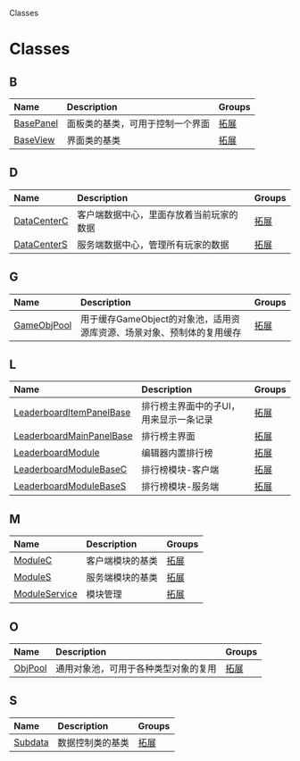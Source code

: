 Classes


# Classes <Badge type="tip" text="Groups" /> <Score text="Classes" />


## B
| Name | Description | Groups |
| :-----| :-----| :-----|
| [BasePanel](classes/mwext.BasePanel.md) | 面板类的基类，可用于控制一个界面 | [拓展](groups/拓展.拓展.md) |
| [BaseView](classes/mwext.BaseView.md) | 界面类的基类 | [拓展](groups/拓展.拓展.md) |


## D
| Name | Description | Groups |
| :-----| :-----| :-----|
| [DataCenterC](classes/mwext.DataCenterC.md) | 客户端数据中心，里面存放着当前玩家的数据 | [拓展](groups/拓展.拓展.md) |
| [DataCenterS](classes/mwext.DataCenterS.md) | 服务端数据中心，管理所有玩家的数据 | [拓展](groups/拓展.拓展.md) |


## G
| Name | Description | Groups |
| :-----| :-----| :-----|
| [GameObjPool](classes/mwext.GameObjPool.md) | 用于缓存GameObject的对象池，适用资源库资源、场景对象、预制体的复用缓存 | [拓展](groups/拓展.拓展.md) |


## L
| Name | Description | Groups |
| :-----| :-----| :-----|
| [LeaderboardItemPanelBase](classes/mwext.LeaderboardItemPanelBase.md) | 排行榜主界面中的子UI，用来显示一条记录 | [拓展](groups/拓展.拓展.md) |
| [LeaderboardMainPanelBase](classes/mwext.LeaderboardMainPanelBase.md) | 排行榜主界面 | [拓展](groups/拓展.拓展.md) |
| [LeaderboardModule](classes/mwext.LeaderboardModule.md) | 编辑器内置排行榜 | [拓展](groups/拓展.拓展.md) |
| [LeaderboardModuleBaseC](classes/mwext.LeaderboardModuleBaseC.md) | 排行榜模块-客户端 | [拓展](groups/拓展.拓展.md) |
| [LeaderboardModuleBaseS](classes/mwext.LeaderboardModuleBaseS.md) | 排行榜模块-服务端 | [拓展](groups/拓展.拓展.md) |


## M
| Name | Description | Groups |
| :-----| :-----| :-----|
| [ModuleC](classes/mwext.ModuleC.md) | 客户端模块的基类 | [拓展](groups/拓展.拓展.md) |
| [ModuleS](classes/mwext.ModuleS.md) | 服务端模块的基类 | [拓展](groups/拓展.拓展.md) |
| [ModuleService](classes/mwext.ModuleService.md) | 模块管理 | [拓展](groups/拓展.拓展.md) |


## O
| Name | Description | Groups |
| :-----| :-----| :-----|
| [ObjPool](classes/mwext.ObjPool.md) | 通用对象池，可用于各种类型对象的复用 | [拓展](groups/拓展.拓展.md) |


## S
| Name | Description | Groups |
| :-----| :-----| :-----|
| [Subdata](classes/mwext.Subdata.md) | 数据控制类的基类 | [拓展](groups/拓展.拓展.md) |

